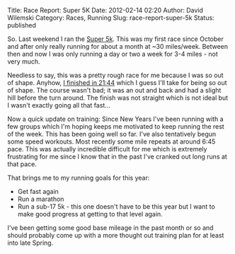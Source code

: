 Title: Race Report: Super 5K
Date: 2012-02-14 02:20
Author: David Wilemski
Category: Races, Running
Slug: race-report-super-5k
Status: published

So. Last weekend I ran the [Super 5k](http://www.runsuperbowl.com/).
This was my first race since October and after only really running for
about a month at \~30 miles/week. Between then and now I was only
running a day or two a week for 3-4 miles - not very much.

Needless to say, this was a pretty rough race for me because I was so
out of shape. Anyhow, [I finished in
21:44](http://www.rftiming.net/results/superbowl/superbowl_2012_5k_overall.htm)
which I guess I\'ll take for being so out of shape. The course wasn\'t
bad; it was an out and back and had a slight hill before the turn
around. The finish was not straight which is not ideal but I wasn\'t
exactly going all that fast\...

Now a quick update on training: Since New Years I\'ve been running with
a few groups which I\'m hoping keeps me motivated to keep running the
rest of the week. This has been going well so far. I\'ve also
tentatively begun some speed workouts. Most recently some mile repeats
at around 6:45 pace. This was actually incredible difficult for me which
is extremely frustrating for me since I know that in the past I\'ve
cranked out long runs at that pace.

That brings me to my running goals for this year:

-   Get fast again
-   Run a marathon
-   Run a sub-17 5k - this one doesn\'t have to be this year but I want
    to make good progress at getting to that level again.

I\'ve been getting some good base mileage in the past month or so and
should probably come up with a more thought out training plan for at
least into late Spring.
